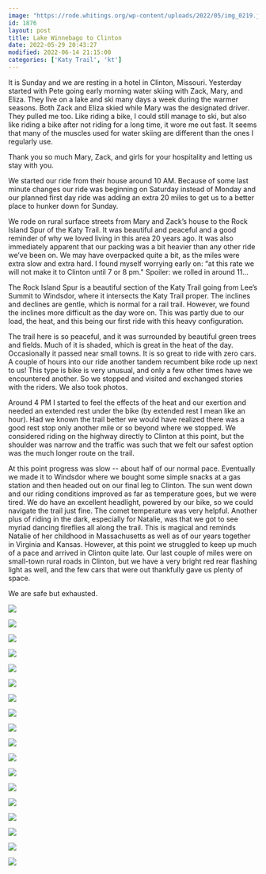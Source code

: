 ```yaml
---
image: "https://rode.whitings.org/wp-content/uploads/2022/05/img_0219.jpg"
id: 1876
layout: post
title: Lake Winnebago to Clinton
date: 2022-05-29 20:43:27
modified: 2022-06-14 21:15:00
categories: ['Katy Trail', 'kt']
---
```



It is Sunday and we are resting in a hotel in Clinton, Missouri. Yesterday started with Pete going early morning water skiing with Zack, Mary, and Eliza. They live on a lake and ski many days a week during the warmer seasons. Both Zack and Eliza skied while Mary was the designated driver. They pulled me too. Like riding a bike, I could still manage to ski, but also like riding a bike after not riding for a long time, it wore me out fast. It seems that many of the muscles used for water skiing are different than the ones I regularly use. 




Thank you so much Mary, Zack, and girls for your hospitality and letting us stay with you.




We started our ride from their house around 10 AM. Because of some last minute changes our ride was beginning on Saturday instead of Monday and our planned first day ride was adding an extra 20 miles to get us to a better place to hunker down for Sunday.




We rode on rural surface streets from Mary and Zack’s house to the Rock Island Spur of the Katy Trail. It was beautiful and peaceful and a good reminder of why we loved living in this area 20 years ago. It was also immediately apparent that our packing was a bit heavier than any other ride we’ve been on. We may have overpacked quite a bit, as the miles were extra slow and extra hard. I found myself worrying early on: “at this rate we will not make it to Clinton until 7 or 8 pm." Spoiler: we rolled in around 11… 




The Rock Island Spur is a beautiful section of the Katy Trail going from Lee’s Summit to Windsdor, where it intersects the Katy Trail proper. The inclines and declines are gentle, which is normal for a rail trail. However, we found the inclines more difficult as the day wore on. This was partly due to our load, the heat, and this being our first ride with this heavy configuration. 




The trail here is so peaceful, and it was surrounded by beautiful green trees and fields. Much of it is shaded, which is great in the heat of the day. Occasionally it passed near small towns. It is so great to ride with zero cars. A couple of hours into our ride another tandem recumbent bike rode up next to us! This type is bike is very unusual, and only a few other times have we encountered another. So we stopped and visited and exchanged stories with the riders. We also took photos.




Around 4 PM I started to feel the effects of the heat and our exertion and needed an extended rest under the bike (by extended rest I mean like an hour). Had we known the trail better we would have realized there was a good rest stop only another mile or so beyond where we stopped. We considered riding on the highway directly to Clinton at this point, but the shoulder was narrow and the traffic was such that we felt our safest option was the much longer route on the trail.




At this point progress was slow -- about half of our normal pace. Eventually we made it to Windsdor where we bought some simple snacks at a gas station and then headed out on our final leg to Clinton. The sun went down and our riding conditions improved as far as temperature goes, but we were tired. We do have an excellent headlight, powered by our bike, so we could navigate the trail just fine. The comet temperature was very helpful. Another plus of riding in the dark, especially for Natalie, was that we got to see myriad dancing fireflies all along the trail. This is magical and reminds Natalie of her childhood in Massachusetts as well as of our years together in Virginia and Kansas. However, at this point we struggled to keep up much of a pace and arrived in Clinton quite late. Our last couple of miles were on small-town rural roads in Clinton, but we have a very bright red rear flashing light as well, and the few cars that were out thankfully gave us plenty of space.




We are safe but exhausted.





![](https://rode.whitings.org/wp-content/uploads/2022/05/img_0195-copy.jpg)


![](https://rode.whitings.org/wp-content/uploads/2022/05/img_0202.jpg)


![](https://rode.whitings.org/wp-content/uploads/2022/05/img_0206.jpg)


![](https://rode.whitings.org/wp-content/uploads/2022/05/PXL_20220529_010319568-scaled.jpg)


![](https://rode.whitings.org/wp-content/uploads/2022/05/PXL_20220528_173455080-scaled.jpg)


![](https://rode.whitings.org/wp-content/uploads/2022/05/PXL_20220529_010124459-scaled.jpg)


![](https://rode.whitings.org/wp-content/uploads/2022/05/PXL_20220529_010131877-scaled.jpg)


![](https://rode.whitings.org/wp-content/uploads/2022/05/PXL_20220528_190241911-scaled.jpg)


![](https://rode.whitings.org/wp-content/uploads/2022/05/PXL_20220529_010310008-scaled.jpg)


![](https://rode.whitings.org/wp-content/uploads/2022/05/PXL_20220529_010128541-scaled.jpg)


![](https://rode.whitings.org/wp-content/uploads/2022/05/PXL_20220528_180326126-scaled.jpg)


![](https://rode.whitings.org/wp-content/uploads/2022/05/PXL_20220529_010311448-scaled.jpg)


![](https://rode.whitings.org/wp-content/uploads/2022/05/PXL_20220528_162534722-scaled.jpg)


![](https://rode.whitings.org/wp-content/uploads/2022/05/PXL_20220528_160120171-scaled.jpg)


![](https://rode.whitings.org/wp-content/uploads/2022/05/PXL_20220528_183151252-scaled.jpg)


![](https://rode.whitings.org/wp-content/uploads/2022/05/PXL_20220528_182036333-scaled.jpg)


![](https://rode.whitings.org/wp-content/uploads/2022/05/PXL_20220528_165535096-scaled.jpg)


![](https://rode.whitings.org/wp-content/uploads/2022/05/PXL_20220529_022158231.NIGHT_-scaled.jpg)


